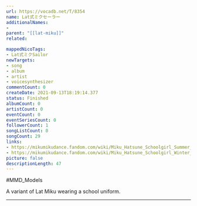 ```yaml
---
url: https://vocadb.net/T/8354
name: Lat式ミクセーラー
additionalNames: 
- 
parent: "[[lat-miku]]"
related:

mappedNicoTags:
- Lat式ミクSailor
newTargets:
- song
- album
- artist
- voicesynthesizer
commentCount: 0
createDate: 2021-09-13T18:19:14.377
status: Finished
albumCount: 0
artistCount: 0
eventCount: 0
eventSeriesCount: 0
followerCount: 1
songListCount: 0
songCount: 29
links: 
- https://mikumikudance.fandom.com/wiki/Miku_Hatsune_Schoolgirl_Summer_(Lat)
- https://mikumikudance.fandom.com/wiki/Miku_Hatsune_Schoolgirl_Winter_(Lat)
picture: false
descriptionLength: 47
---
```


#MMD_Models

A variant of Lat Miku wearing a school uniform.

---

